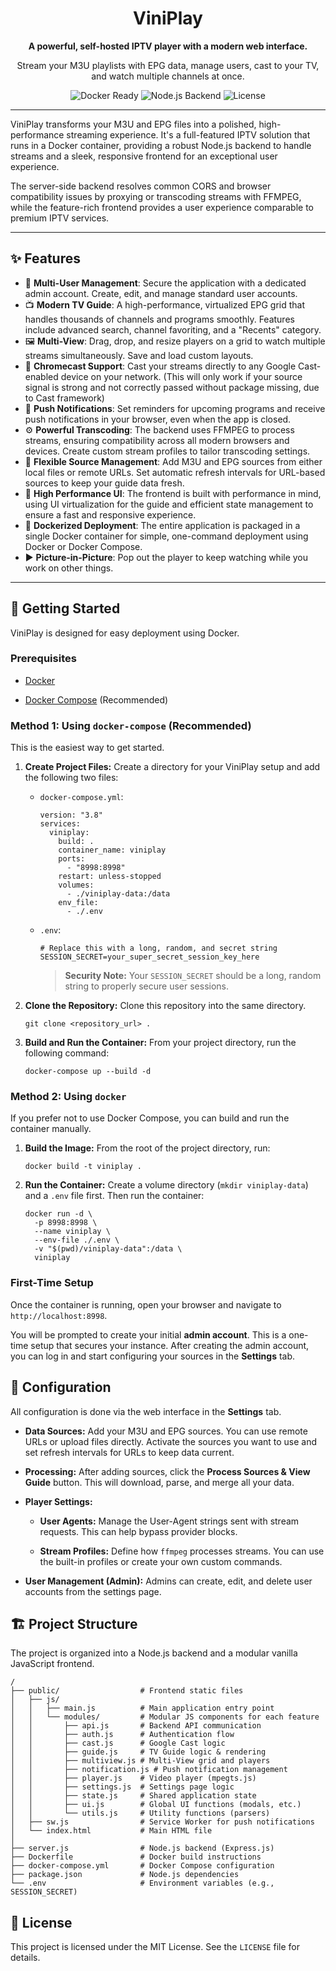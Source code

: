 
<div align="center">

# ViniPlay

**A powerful, self-hosted IPTV player with a modern web interface.**

Stream your M3U playlists with EPG data, manage users, cast to your TV, and watch multiple channels at once.
<p>
    <img src="https://img.shields.io/badge/docker-ready-blue.svg?style=for-the-badge&logo=docker" alt="Docker Ready">
    <img src="https://img.shields.io/badge/platform-node-green.svg?style=for-the-badge&logo=node.js" alt="Node.js Backend">
    <img src="https://img.shields.io/github/license/YOUR_GITHUB_USERNAME/viniplay?style=for-the-badge" alt="License">
</p>

</div>

---

ViniPlay transforms your M3U and EPG files into a polished, high-performance streaming experience. It's a full-featured IPTV solution that runs in a Docker container, providing a robust Node.js backend to handle streams and a sleek, responsive frontend for an exceptional user experience.

The server-side backend resolves common CORS and browser compatibility issues by proxying or transcoding streams with FFMPEG, while the feature-rich frontend provides a user experience comparable to premium IPTV services.

<!-- It's highly recommended to add a screenshot or a GIF of your app in action -->
<!-- 
<div align="center">
    <img src="URL_TO_YOUR_SCREENSHOT.png" alt="ARDO IPTV Player Screenshot" width="700">
</div> 
-->

---

## ✨ Features

 - 👤 **Multi-User Management**: Secure the application with a dedicated admin account. Create, edit, and manage standard user accounts.
 - 📺 **Modern TV Guide**: A high-performance, virtualized EPG grid that handles thousands of channels and programs smoothly. Features include advanced search, channel favoriting, and a "Recents" category.
 - 🖼️ **Multi-View**: Drag, drop, and resize players on a grid to watch multiple streams simultaneously. Save and load custom layouts.
 - 🛜 **Chromecast Support**: Cast your streams directly to any Google Cast-enabled device on your network. (This will only work if your source signal is strong and not correctly passed without package missing, due to Cast framework)
 - 🔔 **Push Notifications**: Set reminders for upcoming programs and receive push notifications in your browser, even when the app is closed.
 - ⚙️ **Powerful Transcoding**: The backend uses FFMPEG to process streams, ensuring compatibility across all modern browsers and devices. Create custom stream profiles to tailor transcoding settings.
 - 📂 **Flexible Source Management**: Add M3U and EPG sources from either local files or remote URLs. Set automatic refresh intervals for URL-based sources to keep your guide data fresh.
 - 🚀 **High Performance UI**: The frontend is built with performance in mind, using UI virtualization for the guide and efficient state management to ensure a fast and responsive experience.
 - 🐳 **Dockerized Deployment**: The entire application is packaged in a single Docker container for simple, one-command deployment using Docker or Docker Compose.
 - ▶️ **Picture-in-Picture**: Pop out the player to keep watching while you work on other things.


---


## 🚀 Getting Started

ViniPlay is designed for easy deployment using Docker.

### Prerequisites

-   [Docker](https://docs.docker.com/get-docker/ "null")
    
-   [Docker Compose](https://docs.docker.com/compose/install/ "null") (Recommended)
    

### Method 1: Using `docker-compose` (Recommended)

This is the easiest way to get started.

1.  **Create Project Files:** Create a directory for your ViniPlay setup and add the following two files:
    
    -   `docker-compose.yml`:
        
        ```
        version: "3.8"
        services:
          viniplay:
            build: .
            container_name: viniplay
            ports:
              - "8998:8998"
            restart: unless-stopped
            volumes:
              - ./viniplay-data:/data
            env_file:
              - ./.env
        
        ```
        
    -   `.env`:
        
        ```
        # Replace this with a long, random, and secret string
        SESSION_SECRET=your_super_secret_session_key_here
        
        ```
        
        > **Security Note:** Your `SESSION_SECRET` should be a long, random string to properly secure user sessions.
        
2.  **Clone the Repository:** Clone this repository into the same directory.
    
    ```
    git clone <repository_url> .
    
    ```
    
3.  **Build and Run the Container:** From your project directory, run the following command:
    
    ```
    docker-compose up --build -d
    
    ```

### Method 2: Using `docker`

If you prefer not to use Docker Compose, you can build and run the container manually.

1.  **Build the Image:** From the root of the project directory, run:
    
    ```
    docker build -t viniplay .
    
    ```
    
2.  **Run the Container:** Create a volume directory (`mkdir viniplay-data`) and a `.env` file first. Then run the container:
    
    ```
    docker run -d \
      -p 8998:8998 \
      --name viniplay \
      --env-file ./.env \
      -v "$(pwd)/viniplay-data":/data \
      viniplay
    
    ```
    

### First-Time Setup

Once the container is running, open your browser and navigate to `http://localhost:8998`.

You will be prompted to create your initial **admin account**. This is a one-time setup that secures your instance. After creating the admin account, you can log in and start configuring your sources in the **Settings** tab.

## 🔧 Configuration

All configuration is done via the web interface in the **Settings** tab.

-   **Data Sources:** Add your M3U and EPG sources. You can use remote URLs or upload files directly. Activate the sources you want to use and set refresh intervals for URLs to keep data current.
    
-   **Processing:** After adding sources, click the **Process Sources & View Guide** button. This will download, parse, and merge all your data.
    
-   **Player Settings:**
    
    -   **User Agents:** Manage the User-Agent strings sent with stream requests. This can help bypass provider blocks.
        
    -   **Stream Profiles:** Define how `ffmpeg` processes streams. You can use the built-in profiles or create your own custom commands.
        
-   **User Management (Admin):** Admins can create, edit, and delete user accounts from the settings page.
    

## 🏗️ Project Structure

The project is organized into a Node.js backend and a modular vanilla JavaScript frontend.

```
/
├── public/                  # Frontend static files
│   ├── js/
│   │   ├── main.js          # Main application entry point
│   │   └── modules/         # Modular JS components for each feature
│   │       ├── api.js       # Backend API communication
│   │       ├── auth.js      # Authentication flow
│   │       ├── cast.js      # Google Cast logic
│   │       ├── guide.js     # TV Guide logic & rendering
│   │       ├── multiview.js # Multi-View grid and players
│   │       ├── notification.js # Push notification management
│   │       ├── player.js    # Video player (mpegts.js)
│   │       ├── settings.js  # Settings page logic
│   │       ├── state.js     # Shared application state
│   │       ├── ui.js        # Global UI functions (modals, etc.)
│   │       └── utils.js     # Utility functions (parsers)
│   ├── sw.js                # Service Worker for push notifications
│   └── index.html           # Main HTML file
│
├── server.js                # Node.js backend (Express.js)
├── Dockerfile               # Docker build instructions
├── docker-compose.yml       # Docker Compose configuration
├── package.json             # Node.js dependencies
└── .env                     # Environment variables (e.g., SESSION_SECRET)

```

## 📄 License

This project is licensed under the MIT License. See the `LICENSE` file for details.
